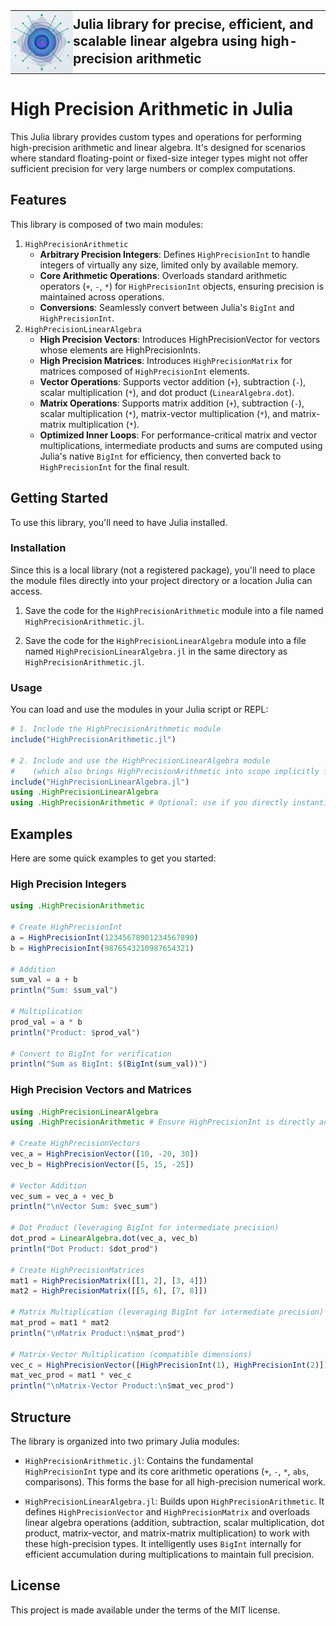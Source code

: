 <table style="width: 100%; border-collapse: collapse; margin: 0 auto; padding: 0;">
  <tr>
    <!-- Logo Cell -->
    <td style="width: 100px; padding: 0px; vertical-align: middle; text-align: center;">
      <a href="https://akhilakkapelli.github.io/HighPrecisionArithmetic.jl">
        <img src="https://raw.githubusercontent.com/AkhilAkkapelli/HighPrecisionArithmetic.jl/master/docs/src/assets/logo.svg"
             alt="High Precision Arithmetic Docs Logo"
             style="max-width: 100px; height: auto; display: block; margin: 0 auto;"
             onerror="this.onerror=null;this.src='https://placehold.co/100x100?text=Logo';" />
      </a>
    </td>
    <!-- Text Cell -->
    <td style="padding-left: 0px; padding-right: 0px; vertical-align: middle; text-align: left;">
      <h2 style="font-size: 1.rem; font-weight: bold; margin: 0; line-height: 1.3;">
      Julia library for precise, efficient, and scalable linear algebra using high-precision arithmetic
      </h2>
    </td>
  </tr>
</table>

# High Precision Arithmetic in Julia

This Julia library provides custom types and operations for performing high-precision arithmetic and linear algebra. It's designed for scenarios where standard floating-point or fixed-size integer types might not offer sufficient precision for very large numbers or complex computations.

## Features

This library is composed of two main modules:

1. `HighPrecisionArithmetic`
   - **Arbitrary Precision Integers**: Defines `HighPrecisionInt` to handle integers of virtually any size, limited only by available memory.
   - **Core Arithmetic Operations**: Overloads standard arithmetic operators (`+`, `-`, `*`) for `HighPrecisionInt` objects, ensuring precision is maintained across operations.
   - **Conversions**: Seamlessly convert between Julia's `BigInt` and `HighPrecisionInt`.
2. `HighPrecisionLinearAlgebra`
   - **High Precision Vectors**: Introduces HighPrecisionVector for vectors whose elements are HighPrecisionInts.
   - **High Precision Matrices**: Introduces `HighPrecisionMatrix` for matrices composed of `HighPrecisionInt` elements.
   - **Vector Operations**: Supports vector addition (`+`), subtraction (`-`), scalar multiplication (`*`), and dot product (`LinearAlgebra.dot`).
   - **Matrix Operations**: Supports matrix addition (`+`), subtraction (`-`), scalar multiplication (`*`), matrix-vector multiplication (`*`), and matrix-matrix multiplication (`*`).
   - **Optimized Inner Loops**: For performance-critical matrix and vector multiplications, intermediate products and sums are computed using Julia's native `BigInt` for efficiency, then converted back to `HighPrecisionInt` for the final result.
  
  ## Getting Started
  
  To use this library, you'll need to have Julia installed.
  
  ### Installation
  
  Since this is a local library (not a registered package), you'll need to place the module files directly into your project directory or a location Julia can access.
  
  1. Save the code for the `HighPrecisionArithmetic` module into a file named `HighPrecisionArithmetic.jl`.
  
  2. Save the code for the `HighPrecisionLinearAlgebra` module into a file named `HighPrecisionLinearAlgebra.jl` in the same directory as `HighPrecisionArithmetic.jl`. 

### Usage
    
You can load and use the modules in your Julia script or REPL:

```julia
# 1. Include the HighPrecisionArithmetic module
include("HighPrecisionArithmetic.jl")

# 2. Include and use the HighPrecisionLinearAlgebra module
#    (which also brings HighPrecisionArithmetic into scope implicitly for its types)
include("HighPrecisionLinearAlgebra.jl")
using .HighPrecisionLinearAlgebra
using .HighPrecisionArithmetic # Optional: use if you directly instantiate HighPrecisionInt often
```

## Examples

Here are some quick examples to get you started:

### High Precision Integers

```julia
using .HighPrecisionArithmetic

# Create HighPrecisionInt
a = HighPrecisionInt(12345678901234567890)
b = HighPrecisionInt(9876543210987654321)

# Addition
sum_val = a + b
println("Sum: $sum_val")

# Multiplication
prod_val = a * b
println("Product: $prod_val")

# Convert to BigInt for verification
println("Sum as BigInt: $(BigInt(sum_val))")
```

### High Precision Vectors and Matrices

```julia
using .HighPrecisionLinearAlgebra
using .HighPrecisionArithmetic # Ensure HighPrecisionInt is directly accessible

# Create HighPrecisionVectors
vec_a = HighPrecisionVector([10, -20, 30])
vec_b = HighPrecisionVector([5, 15, -25])

# Vector Addition
vec_sum = vec_a + vec_b
println("\nVector Sum: $vec_sum")

# Dot Product (leveraging BigInt for intermediate precision)
dot_prod = LinearAlgebra.dot(vec_a, vec_b)
println("Dot Product: $dot_prod")

# Create HighPrecisionMatrices
mat1 = HighPrecisionMatrix([[1, 2], [3, 4]])
mat2 = HighPrecisionMatrix([[5, 6], [7, 8]])

# Matrix Multiplication (leveraging BigInt for intermediate precision)
mat_prod = mat1 * mat2
println("\nMatrix Product:\n$mat_prod")

# Matrix-Vector Multiplication (compatible dimensions)
vec_c = HighPrecisionVector([HighPrecisionInt(1), HighPrecisionInt(2)]) # Needs to match mat1 columns
mat_vec_prod = mat1 * vec_c
println("\nMatrix-Vector Product:\n$mat_vec_prod")
```

## Structure

The library is organized into two primary Julia modules:

- `HighPrecisionArithmetic.jl`: Contains the fundamental `HighPrecisionInt` type and its core arithmetic operations (`+`, `-`, `*`, `abs`, comparisons). This forms the base for all high-precision numerical work.

- `HighPrecisionLinearAlgebra.jl`: Builds upon `HighPrecisionArithmetic`. It defines `HighPrecisionVector` and `HighPrecisionMatrix` and overloads linear algebra operations (addition, subtraction, scalar multiplication, dot product, matrix-vector, and matrix-matrix multiplication) to work with these high-precision types. It intelligently uses `BigInt` internally for efficient accumulation during multiplications to maintain full precision.
  
## License

This project is made available under the terms of the MIT license.
